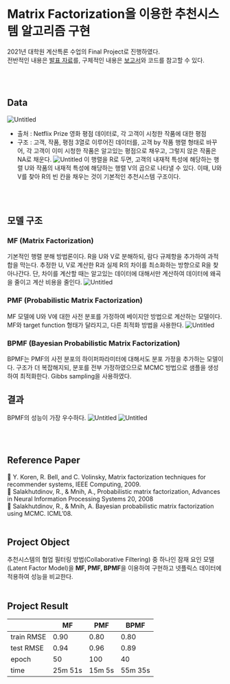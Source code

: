 # Matrix Factorization을 이용한 추천시스템 알고리즘 구현

2021년 대학원 계산특론 수업의 Final Project로 진행하였다.
<br> 전반적인 내용은 [발표 자료](https://github.com/jihye0115/2021-Recommendation-System-Project/blob/main/Project%20Presentation.pdf)를, 구체적인 내용은 [보고서](https://github.com/jihye0115/2021-Recommendation-System-Project/blob/main/Project%20Report.pdf)와 코드를 참고할 수 있다.

<br/> <br> 
## Data
![Untitled](https://s3-us-west-2.amazonaws.com/secure.notion-static.com/43ce35c0-435a-4070-8cdc-8a858d1d28cd/Untitled.png)
- 출처 : Netflix Prize 영화 평점 데이터로, 각 고객이 시청한 작품에 대한 평점
- 구조 : 고객, 작품, 평점 3열로 이루어진 데이터를, 고객 by 작품 행렬 형태로 바꾸어, 각 고객이 이미 시청한 작품은 알고있는 평점으로 채우고, 그렇지 않은 작품은 NA로 채운다.
![Untitled](https://s3-us-west-2.amazonaws.com/secure.notion-static.com/5000365e-9ef8-4fe7-b814-7d2f88d75af1/Untitled.png)
이 행렬을 R로 두면, 고객의 내재적 특성에 해당하는 행렬 U와 작품의 내재적 특성에 해당하는 행렬 V의 곱으로 나타낼 수 있다. 이때, U와 V를 찾아 R의 빈 칸을 채우는 것이 기본적인 추천시스템 구조이다.

<br/> <br> 
## 모델 구조
### MF (Matrix Factorization)
기본적인 행렬 분해 방법론이다. R을 U와 V로 분해하되, 람다 규제항을 추가하여 과적합을 막는다. 추정한 U, V로 계산한 R과 실제 R의 차이를 최소화하는 방향으로 R을 찾아나간다. 단, 차이를 계산할 때는 알고있는 데이터에 대해서만 계산하여 데이터에 왜곡을 줄이고 계산 비용을 줄인다.
![Untitled](https://s3-us-west-2.amazonaws.com/secure.notion-static.com/96a68180-f77f-4bc1-bdeb-4695918d958f/Untitled.png)

### PMF (Probabilistic Matrix Factorization)
MF 모델에 U와 V에 대한 사전 분포를 가정하여 베이지안 방법으로 계산하는 모델이다. MF와 target function 형태가 달라지고, 다른 최적화 방법을 사용한다.
![Untitled](https://s3-us-west-2.amazonaws.com/secure.notion-static.com/1ff71c05-402c-4538-8c22-87d056e04bf8/Untitled.png)

### BPMF (Bayesian Probabilistic Matrix Factorization)
BPMF는 PMF의 사전 분포의 하이퍼파라미터에 대해서도 분포 가정을 추가하는 모델이다. 구조가 더 복잡해지되, 분포를 전부 가정하였으므로 MCMC 방법으로 샘플을 생성하여 최적화한다. Gibbs sampling을 사용하였다.

## 결과
BPMF의 성능이 가장 우수하다.
![Untitled](https://s3-us-west-2.amazonaws.com/secure.notion-static.com/7d1d314c-6391-4cd2-af75-8d9db67f2a03/Untitled.png)
![Untitled](https://s3-us-west-2.amazonaws.com/secure.notion-static.com/bd2baeec-d95c-481d-b1a4-8a5a88f5e5ea/Untitled.png)


<br/> <br> 
## Reference Paper
:page_with_curl: Y. Koren, R. Bell, and C. Volinsky, Matrix factorization techniques for recommender systems, IEEE Computing, 2009. 
<br>:page_with_curl: Salakhutdinov, R., & Mnih, A., Probabilistic matrix factorization, Advances in Neural Information Processing Systems 20, 2008
<br>:page_with_curl: Salakhutdinov, R., & Mnih, A. Bayesian probabilistic matrix factorization using MCMC. ICML’08.
<br/> <br> 

## Project Object
추천시스템의 협업 필터링 방법(Collaborative Filtering) 중 하나인 잠재 요인 모델(Latent Factor Model)을 **MF, PMF, BPMF**을 이용하여 구현하고 넷플릭스 데이터에 적용하여 성능을 비교한다.
<br/> <br>

## Project Result
| |**MF**|**PMF**|**BPMF**|
|----|----|----|----|
|train RMSE|0.90|0.80|0.80|
|test RMSE|0.94|0.96|0.89|
|epoch|50|100|40|
|time|25m 51s|15m 5s|55m 35s|
